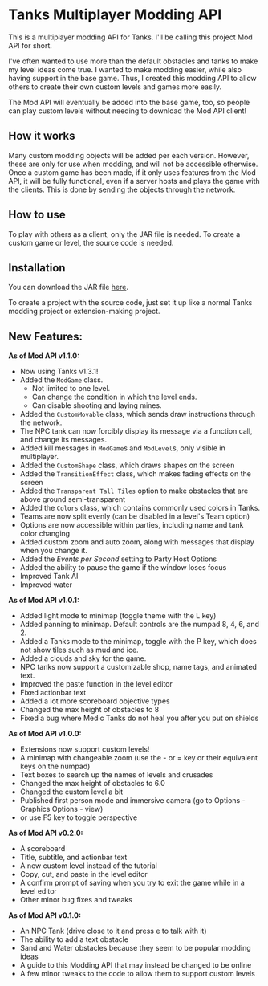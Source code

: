 # Tanks Multiplayer Modding API

This is a multiplayer modding API for Tanks. I'll be calling this project Mod API for short.

I've often wanted to use more than the default obstacles and tanks to make my level ideas come true.
I wanted to make modding easier, while also having support in the base game.
Thus, I created this modding API to allow others to create their own custom levels and games more easily.

The Mod API will eventually be added into the base game, too, so people can play custom levels without needing to download the Mod API client!

How it works
---
Many custom modding objects will be added per each version. However, these are only for use when modding, and will not be accessible otherwise.
Once a custom game has been made, if it only uses features from the Mod API, it will be fully functional, even if a server hosts and plays the game with the clients.
This is done by sending the objects through the network.

How to use
---

To play with others as a client, only the JAR file is needed.
To create a custom game or level, the source code is needed.

Installation
---

You can download the JAR file [here](https://onedrive.live.com/download?cid=1E1C6A69D73A57B9&resid=1E1C6A69D73A57B9%21123&authkey=ANYqlUYkDfJA3tA).

To create a project with the source code, just set it up like a normal Tanks modding project or extension-making project.

New Features:
---

**As of Mod API v1.1.0:**
- Now using Tanks v1.3.1!
- Added the `ModGame` class.
  - Not limited to one level.
  - Can change the condition in which the level ends.
  - Can disable shooting and laying mines.
- Added the `CustomMovable` class, which sends draw instructions through the network.
- The NPC tank can now forcibly display its message via a function call, and change its messages.
- Added kill messages in `ModGame`s and `ModLevel`s, only visible in multiplayer.
- Added the `CustomShape` class, which draws shapes on the screen
- Added the `TransitionEffect` class, which makes fading effects on the screen
- Added the `Transparent Tall Tiles` option to make obstacles that are above ground semi-transparent
- Added the `Colors` class, which contains commonly used colors in Tanks.
- Teams are now split evenly (can be disabled in a level's Team option)
- Options are now accessible within parties, including name and tank color changing
- Added custom zoom and auto zoom, along with messages that display when you change it.
- Added the _Events per Second_ setting to Party Host Options
- Added the ability to pause the game if the window loses focus
- Improved Tank AI
- Improved water

**As of Mod API v1.0.1:**
- Added light mode to minimap (toggle theme with the L key)
- Added panning to minimap. Default controls are the numpad 8, 4, 6, and 2.
- Added a Tanks mode to the minimap, toggle with the P key, which does not show tiles such as mud and ice.
- Added a clouds and sky for the game.
- NPC tanks now support a customizable shop, name tags, and animated text.
- Improved the paste function in the level editor
- Fixed actionbar text
- Added a lot more scoreboard objective types
- Changed the max height of obstacles to 8
- Fixed a bug where Medic Tanks do not heal you after you put on shields

**As of Mod API v1.0.0:**
- Extensions now support custom levels!
- A minimap with changeable zoom (use the - or = key or their equivalent keys on the numpad)
- Text boxes to search up the names of levels and crusades
- Changed the max height of obstacles to 6.0
- Changed the custom level a bit
- Published first person mode and immersive camera (go to Options - Graphics Options - view)
- or use F5 key to toggle perspective

**As of Mod API v0.2.0:**
- A scoreboard
- Title, subtitle, and actionbar text
- A new custom level instead of the tutorial
- Copy, cut, and paste in the level editor
- A confirm prompt of saving when you try to exit the game while in a level editor
- Other minor bug fixes and tweaks

**As of Mod API v0.1.0:**
- An NPC Tank (drive close to it and press e to talk with it)
- The ability to add a text obstacle
- Sand and Water obstacles because they seem to be popular modding ideas
- A guide to this Modding API that may instead be changed to be online
- A few minor tweaks to the code to allow them to support custom levels
